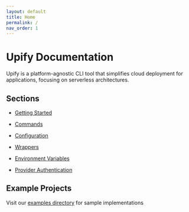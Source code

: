 ```yaml
---
layout: default
title: Home
permalink: /
nav_order: 1
---
```


# Upify Documentation

Upify is a platform-agnostic CLI tool that simplifies cloud deployment for applications, focusing on serverless architectures.

## Sections

* [Getting Started](/upify/getting-started)

* [Commands](/upify/commands)

* [Configuration](/upify/configuration)

* [Wrappers](/upify/wrappers)

* [Environment Variables](/upify/environment-variables)

* [Provider Authentication](https://github.com/codeupify/upify#provider-authentication)


## Example Projects

Visit our [examples directory](https://github.com/codeupify/upify/tree/main/examples) for sample implementations